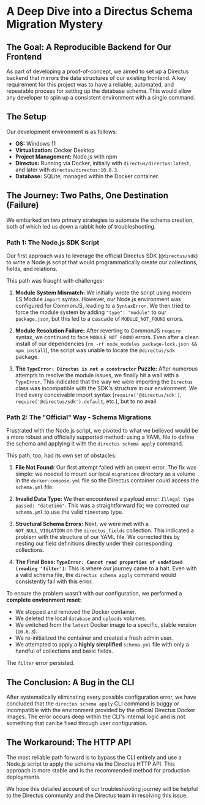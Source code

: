 # A Deep Dive into a Directus Schema Migration Mystery

## The Goal: A Reproducible Backend for Our Frontend

As part of developing a proof-of-concept, we aimed to set up a Directus backend that mirrors the data structures of our existing frontend. A key requirement for this project was to have a reliable, automated, and repeatable process for setting up the database schema. This would allow any developer to spin up a consistent environment with a single command.

## The Setup

Our development environment is as follows:

*   **OS:** Windows 11
*   **Virtualization:** Docker Desktop
*   **Project Management:** Node.js with npm
*   **Directus:** Running via Docker, initially with `directus/directus:latest`, and later with `directus/directus:10.8.3`.
*   **Database:** SQLite, managed within the Docker container.

## The Journey: Two Paths, One Destination (Failure)

We embarked on two primary strategies to automate the schema creation, both of which led us down a rabbit hole of troubleshooting.

### Path 1: The Node.js SDK Script

Our first approach was to leverage the official Directus SDK (`@directus/sdk`) to write a Node.js script that would programmatically create our collections, fields, and relations.

This path was fraught with challenges:

1.  **Module System Mismatch:** We initially wrote the script using modern ES Module `import` syntax. However, our Node.js environment was configured for CommonJS, leading to a `SyntaxError`. We then tried to force the module system by adding `"type": "module"` to our `package.json`, but this led to a cascade of `MODULE_NOT_FOUND` errors.

2.  **Module Resolution Failure:** After reverting to CommonJS `require` syntax, we continued to face `MODULE_NOT_FOUND` errors. Even after a clean install of our dependencies (`rm -rf node_modules package-lock.json && npm install`), the script was unable to locate the `@directus/sdk` package.

3.  **The `TypeError: Directus is not a constructor` Puzzle:** After numerous attempts to resolve the module issues, we finally hit a wall with a `TypeError`. This indicated that the way we were importing the `Directus` class was incompatible with the SDK's structure in our environment. We tried every conceivable import syntax (`require('@directus/sdk')`, `require('@directus/sdk').default`, etc.), but to no avail.

### Path 2: The "Official" Way - Schema Migrations

Frustrated with the Node.js script, we pivoted to what we believed would be a more robust and officially supported method: using a YAML file to define the schema and applying it with the `directus schema apply` command.

This path, too, had its own set of obstacles:

1.  **File Not Found:** Our first attempt failed with an `ENOENT` error. The fix was simple: we needed to mount our local `migrations` directory as a volume in the `docker-compose.yml` file so the Directus container could access the `schema.yml` file.

2.  **Invalid Data Type:** We then encountered a payload error: `Illegal type passed: "datetime"`. This was a straightforward fix; we corrected our `schema.yml` to use the valid `timestamp` type.

3.  **Structural Schema Errors:** Next, we were met with a `NOT_NULL_VIOLATION` on the `directus_fields` collection. This indicated a problem with the structure of our YAML file. We corrected this by nesting our field definitions directly under their corresponding collections.

4.  **The Final Boss: `TypeError: Cannot read properties of undefined (reading 'filter')`:** This is where our journey came to a halt. Even with a valid schema file, the `directus schema apply` command would consistently fail with this error.

To ensure the problem wasn't with our configuration, we performed a **complete environment reset**:

*   We stopped and removed the Docker container.
*   We deleted the local `database` and `uploads` volumes.
*   We switched from the `latest` Docker image to a specific, stable version (`10.8.3`).
*   We re-initialized the container and created a fresh admin user.
*   We attempted to apply a **highly simplified** `schema.yml` file with only a handful of collections and basic fields.

The `filter` error persisted.

## The Conclusion: A Bug in the CLI

After systematically eliminating every possible configuration error, we have concluded that the `directus schema apply` CLI command is buggy or incompatible with the environment provided by the official Directus Docker images. The error occurs deep within the CLI's internal logic and is not something that can be fixed through user configuration.

## The Workaround: The HTTP API

The most reliable path forward is to bypass the CLI entirely and use a Node.js script to apply the schema via the Directus HTTP API. This approach is more stable and is the recommended method for production deployments.

We hope this detailed account of our troubleshooting journey will be helpful to the Directus community and the Directus team in resolving this issue.